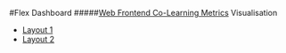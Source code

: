 #Flex Dashboard 
#####[Web Frontend Co-Learning Metrics](https://github.com/OpenTechSchool/web-frontend-colearning-metrics) Visualisation

- [Layout 1](https://8480de83b8a1b664f87c4f28e299969c626dbb6d-www.googledrive.com/host/0BymkUcIhQ6oGd2t2VFBQWnJVWHM)
- [Layout 2](https://d35b63437082840211bcaeb99cea6280576f060d-www.googledrive.com/host/0BymkUcIhQ6oGaVJrc3htdS1VTGc)


